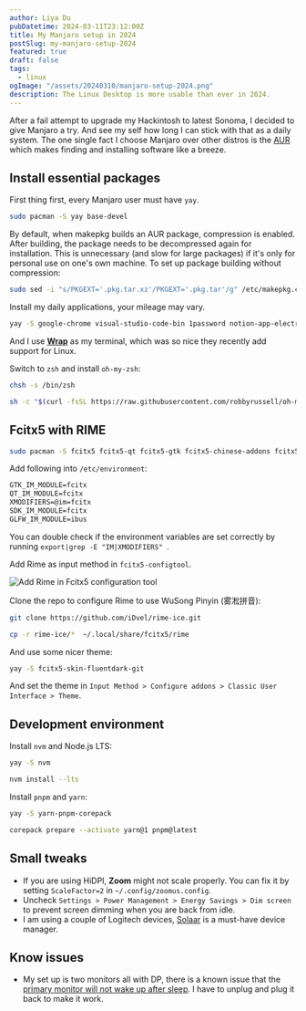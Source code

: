 ```yaml
---
author: Liya Du
pubDatetime: 2024-03-11T23:12:00Z
title: My Manjaro setup in 2024
postSlug: my-manjaro-setup-2024
featured: true
draft: false
tags:
  - linux
ogImage: "/assets/20240310/manjaro-setup-2024.png"
description: The Linux Desktop is more usable than ever in 2024.
---
```


After a fail attempt to upgrade my Hackintosh to latest Sonoma, I decided to give Manjaro a try. And see my self how long I can stick with that as a daily system. The one single fact I choose Manjaro over other distros is the [AUR](https://aur.archlinux.org/packages/yay) which makes finding and installing software like a breeze.

## Install essential packages

First thing first, every Manjaro user must have `yay`.

```bash
sudo pacman -S yay base-devel
```

By default, when makepkg builds an AUR package, compression is enabled. After building, the package needs to be decompressed again for installation. This is unnecessary (and slow for large packages) if it's only for personal use on one's own machine. To set up package building without compression:

```bash
sudo sed -i "s/PKGEXT='.pkg.tar.xz'/PKGEXT='.pkg.tar'/g" /etc/makepkg.conf
```

Install my daily applications, your mileage may vary.

```bash
yay -S google-chrome visual-studio-code-bin 1password notion-app-electron notion-calendar-electron figma-linux feishu-bin zoom spotify thunderbird-beta-bin git-extras

```

And I use [**Wrap**](https://www.warp.dev/linux-terminal) as my terminal, which was so nice they recently add support for Linux.

Switch to `zsh` and install `oh-my-zsh`:

```bash
chsh -s /bin/zsh

sh -c "$(curl -fsSL https://raw.githubusercontent.com/robbyrussell/oh-my-zsh/master/tools/install.sh)"
```

## Fcitx5 with RIME

```bash
sudo pacman -S fcitx5 fcitx5-qt fcitx5-gtk fcitx5-chinese-addons fcitx5-configtool fcitx5-rime

```

Add following into `/etc/environment`:

```txt
GTK_IM_MODULE=fcitx
QT_IM_MODULE=fcitx
XMODIFIERS=@im=fcitx
SDK_IM_MODULE=fcitx
GLFW_IM_MODULE=ibus
```

You can double check if the environment variables are set correctly by running `export|grep -E "IM|XMODIFIERS" `.

Add Rime as input method in `fcitx5-configtool`.

<Image src="/assets/20240310/add-rime.png" format="png" alt="Add Rime in Fcitx5 configuration tool" />

Clone the repo to configure Rime to use WuSong Pinyin (雾凇拼音):

```bash
git clone https://github.com/iDvel/rime-ice.git

cp -r rime-ice/*  ~/.local/share/fcitx5/rime
```

And use some nicer theme:

```bash
yay -S fcitx5-skin-fluentdark-git
```

And set the theme in `Input Method > Configure addons > Classic User Interface > Theme`.

## Development environment

Install `nvm` and Node.js LTS:

```bash
yay -S nvm

nvm install --lts
```

Install `pnpm` and `yarn`:

```bash
yay -S yarn-pnpm-corepack

corepack prepare --activate yarn@1 pnpm@latest
```

## Small tweaks

- If you are using HiDPI, **Zoom** might not scale properly. You can fix it by setting `ScaleFactor=2` in `~/.config/zoomus.config`.
- Uncheck `Settings > Power Management > Energy Savings > Dim screen` to prevent screen dimming when you are back from idle.
- I am using a couple of Logitech devices, [Solaar](https://github.com/pwr-Solaar/Solaar) is a must-have device manager.

## Know issues

- My set up is two monitors all with DP, there is a known issue that the [primary monitor will not wake up after sleep](https://forum.manjaro.org/t/primary-screen-not-working-after-wake-from-sleep-only-kde-5-26/125703/50?page=2). I have to unplug and plug it back to make it work.
